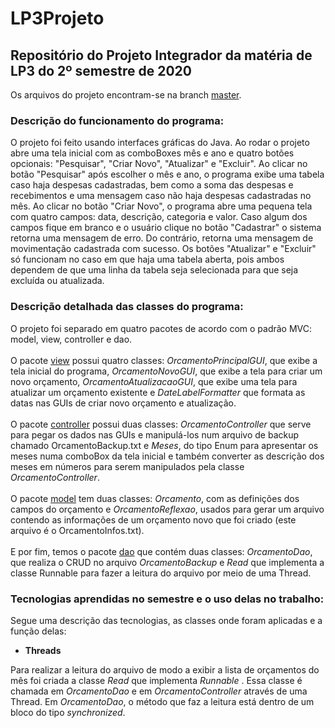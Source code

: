 # LP3Projeto
<h2>Repositório do Projeto Integrador da matéria de LP3 do 2º semestre de 2020</h2>

Os arquivos do projeto encontram-se na branch [master](https://github.com/ederp/LP3Projeto/tree/master).

<h3>Descrição do funcionamento do programa:</h3>

O projeto foi feito usando interfaces gráficas do Java. Ao rodar o projeto abre uma tela inicial com as comboBoxes mês e ano e quatro botões opcionais: "Pesquisar", "Criar Novo", "Atualizar" e "Excluir". Ao clicar no botão "Pesquisar" após escolher o mês e ano, o programa exibe uma tabela caso haja despesas cadastradas, bem como a soma das despesas e recebimentos e uma mensagem caso não haja despesas cadastradas no mês. Ao clicar no botão "Criar Novo", o programa abre uma pequena tela com quatro campos: data, descrição, categoria e valor. Caso algum dos campos fique em branco e o usuário clique no botão "Cadastrar" o sistema retorna uma mensagem de erro. Do contrário, retorna uma mensagem de movimentação cadastrada com sucesso. Os botões "Atualizar" e "Excluir" só funcionam no caso em que haja uma tabela aberta, pois ambos dependem de que uma linha da tabela seja selecionada para que seja excluída ou atualizada.

<h3>Descrição detalhada das classes do programa:</h3>

O projeto foi separado em quatro pacotes de acordo com o padrão MVC: model, view, controller e dao. <br><br> O pacote [view](https://github.com/ederp/LP3Projeto/tree/master/src/view) possui quatro classes: *OrcamentoPrincipalGUI*, que exibe a tela inicial do programa, *OrcamentoNovoGUI*, que exibe a tela para criar um novo orçamento, *OrcamentoAtualizacaoGUI*, que exibe uma tela para atualizar um orçamento existente e *DateLabelFormatter* que formata as datas nas GUIs de criar novo orçamento e atualização. <br><br> O pacote [controller](https://github.com/ederp/LP3Projeto/tree/master/src/controller) possui duas classes: *OrcamentoController* que serve para pegar os dados nas GUIs e manipulá-los num arquivo de backup chamado OrcamentoBackup.txt e *Meses*, do tipo Enum para apresentar os meses numa comboBox da tela inicial e também converter as descrição dos meses em números para serem manipulados pela classe *OrcamentoController*. <br><br> O pacote [model](https://github.com/ederp/LP3Projeto/tree/master/src/model) tem duas classes: *Orcamento*, com as definições dos campos do orçamento e *OrcamentoReflexao*, usados para gerar um arquivo contendo as informações de um orçamento novo que foi criado (este arquivo é o OrcamentoInfos.txt). <br><br>E por fim, temos o pacote [dao](https://github.com/ederp/LP3Projeto/tree/master/src/dao) que contém duas classes: *OrcamentoDao*, que realiza o CRUD no arquivo *OrcamentoBackup* e *Read* que implementa a classe Runnable para fazer a leitura do arquivo por meio de uma Thread. 

<h3>Tecnologias aprendidas no semestre e o uso delas no trabalho:</h3>

Segue uma descrição das tecnologias, as classes onde foram aplicadas e a função delas:

* **Threads**

Para realizar a leitura do arquivo de modo a exibir a lista de orçamentos do mês foi criada a classe *Read* que implementa *Runnable* . Essa classe é chamada em *OrcamentoDao* e em *OrcamentoController* através de uma Thread. Em *OrcamentoDao*, o método que faz a leitura está dentro de um bloco do tipo *synchronized*.

